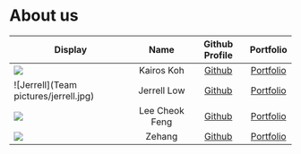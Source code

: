 # About us

Display | Name | Github Profile | Portfolio 
--------|:----:|:--------------:|:---------:
![](https://via.placeholder.com/100.png?text=Photo) | Kairos Koh | [Github](https://github.com/kairoskoh) | [Portfolio](team/johndoe.md)
![Jerrell](Team pictures/jerrell.jpg) | Jerrell Low | [Github](https://github.com/jerrelllzw) | [Portfolio](team/jerrelllzw.md)
![](https://via.placeholder.com/100.png?text=Photo) | Lee Cheok Feng | [Github](https://github.com/leecheokfeng) | [Portfolio](team/johndoe.md)
![](https://via.placeholder.com/100.png?text=Photo) | Zehang | [Github](https://github.com/Cesare4869) | [Portfolio](team/johndoe.md)
